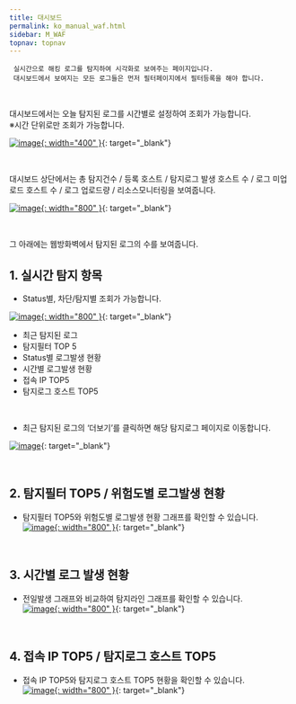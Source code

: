 ```yaml
---
title: 대시보드
permalink: ko_manual_waf.html
sidebar: M_WAF
topnav: topnav
---
```



     실시간으로 해킹 로그를 탐지하여 시각화로 보여주는 페이지입니다.
     대시보드에서 보여지는 모든 로그들은 먼저 필터페이지에서 필터등록을 해야 합니다.

<br />

대시보드에서는 오늘 탐지된 로그를 시간별로 설정하여 조회가 가능합니다.   
※시간 단위로만 조회가 가능합니다.

[![image](/docs/images/Manual/siem/dash/13.png){: width="400" }](/docs/images/Manual/siem/dash/13.png){: target="_blank"}

<br />

대시보드 상단에서는 총 탐지건수 / 등록 호스트 / 탐지로그 발생 호스트 수 / 로그 미업로드 호스트 수 / 로그 업로드량 / 리소스모니터링을 보여줍니다.

[![image](/docs/images/Manual/siem/dash/1.png){: width="800" }](/docs/images/Manual/siem/dash/1.png){: target="_blank"}

<br />

그 아래에는 웹방화벽에서 탐지된 로그의 수를 보여줍니다.

## 1. 실시간 탐지 항목

- Status별, 차단/탐지별 조회가 가능합니다.

[![image](/docs/images/Manual/waf/manual/08.png){: width="800" }](/docs/images/Manual/waf/manual/08.png){: target="_blank"}

- 최근 탐지된 로그
- 탐지필터 TOP 5
- Status별 로그발생 현황
- 시간별 로그발생 현황
- 접속 IP TOP5
- 탐지로그 호스트 TOP5

<br />

- 최근 탐지된 로그의 ‘더보기’를 클릭하면 해당 탐지로그 페이지로 이동합니다.

[![image](/docs/images/Manual/waf/manual/02.png)](/docs/images/Manual/waf/manual/02.png){: target="_blank"}

<br />

## 2. 탐지필터 TOP5 / 위험도별 로그발생 현황

- 탐지필터 TOP5와 위험도별 로그발생 현황 그래프를 확인할 수 있습니다.   
[![image](/docs/images/Manual/waf/manual/05.png){: width="800" }](/docs/images/Manual/waf/manual/05.png){: target="_blank"}

<br />

## 3. 시간별 로그 발생 현황

- 전일발생 그래프와 비교하여 탐지라인 그래프를 확인할 수 있습니다.   
[![image](/docs/images/Manual/waf/manual/04.png){: width="800" }](/docs/images/Manual/waf/manual/04.png){: target="_blank"}

<br />

## 4. 접속 IP TOP5 / 탐지로그 호스트 TOP5

- 접속 IP TOP5와 탐지로그 호스트 TOP5 현황을 확인할 수 있습니다.   
[![image](/docs/images/Manual/waf/manual/09.png){: width="800" }](/docs/images/Manual/waf/manual/09.png){: target="_blank"}